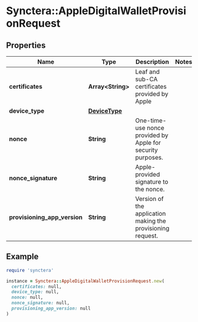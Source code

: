 # Synctera::AppleDigitalWalletProvisionRequest

## Properties

| Name | Type | Description | Notes |
| ---- | ---- | ----------- | ----- |
| **certificates** | **Array&lt;String&gt;** | Leaf and sub-CA certificates provided by Apple |  |
| **device_type** | [**DeviceType**](DeviceType.md) |  |  |
| **nonce** | **String** | One-time-use nonce provided by Apple for security purposes. |  |
| **nonce_signature** | **String** | Apple-provided signature to the nonce. |  |
| **provisioning_app_version** | **String** | Version of the application making the provisioning request. |  |

## Example

```ruby
require 'synctera'

instance = Synctera::AppleDigitalWalletProvisionRequest.new(
  certificates: null,
  device_type: null,
  nonce: null,
  nonce_signature: null,
  provisioning_app_version: null
)
```

